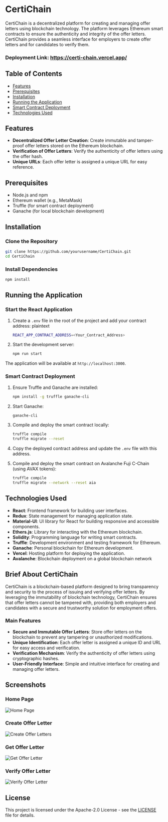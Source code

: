 # CertiChain

CertiChain is a decentralized platform for creating and managing offer letters using blockchain technology. The platform leverages Ethereum smart contracts to ensure the authenticity and integrity of the offer letters. CertiChain provides a seamless interface for employers to create offer letters and for candidates to verify them.

### Deployment Link: https://certi-chain.vercel.app/

## Table of Contents
- [Features](#features)
- [Prerequisites](#prerequisites)
- [Installation](#installation)
- [Running the Application](#running-the-application)
- [Smart Contract Deployment](#smart-contract-deployment)
- [Technologies Used](#technologies-used)

## Features
- **Decentralized Offer Letter Creation**: Create immutable and tamper-proof offer letters stored on the Ethereum blockchain.
- **Verification of Offer Letters**: Verify the authenticity of offer letters using the offer hash.
- **Unique URLs**: Each offer letter is assigned a unique URL for easy reference.

## Prerequisites
- Node.js and npm
- Ethereum wallet (e.g., MetaMask)
- Truffle (for smart contract deployment)
- Ganache (for local blockchain development)

## Installation

### Clone the Repository

```bash 
git clone https://github.com/yourusername/CertiChain.git
cd CertiChain
```


### Install Dependencies

```bash 
npm install
```


## Running the Application

### Start the React Application
1. Create a `.env` file in the root of the project and add your contract address:
    plaintext
    ```bash
    REACT_APP_CONTRACT_ADDRESS=<Your_Contract_Address>
    ```

2. Start the development server:
    ```bash 
    npm run start
    ```
    

The application will be available at `http://localhost:3000`.

### Smart Contract Deployment

1. Ensure Truffle and Ganache are installed:
    
    ```bash 
    npm install -g truffle ganache-cli
    ```
    

2. Start Ganache:
    
    ```bash 
    ganache-cli
    ```
    

3. Compile and deploy the smart contract locally:
    
    ```bash 
    truffle compile
    truffle migrate --reset
    ```
    

4. Copy the deployed contract address and update the `.env` file with this address.


5. Compile and deploy the smart contract on Avalanche Fuji C-Chain (using AVAX tokens):
    
    ```bash 
    truffle compile
    truffle migrate --network --reset aia
    ```


## Technologies Used
- **React**: Frontend framework for building user interfaces.
- **Redux**: State management for managing application state.
- **Material-UI**: UI library for React for building responsive and accessible components.
- **Ethers.js**: Library for interacting with the Ethereum blockchain.
- **Solidity**: Programming language for writing smart contracts.
- **Truffle**: Development environment and testing framework for Ethereum.
- **Ganache**: Personal blockchain for Ethereum development.
- **Vercel**: Hosting platform for deploying the application.
- **Avalanche**: Blockchain deployment on a global blockchain network

## Brief About CertiChain
CertiChain is a blockchain-based platform designed to bring transparency and security to the process of issuing and verifying offer letters. By leveraging the immutability of blockchain technology, CertiChain ensures that offer letters cannot be tampered with, providing both employers and candidates with a secure and trustworthy solution for employment offers.

### Main Features
- **Secure and Immutable Offer Letters**: Store offer letters on the blockchain to prevent any tampering or unauthorized modifications.
- **Unique Identification**: Each offer letter is assigned a unique ID and URL for easy access and verification.
- **Verification Mechanism**: Verify the authenticity of offer letters using cryptographic hashes.
- **User-Friendly Interface**: Simple and intuitive interface for creating and managing offer letters.

## Screenshots

### Home Page
![Home Page](screenshots/Home-Page.png)


### Create Offer Letter
![Create Offer Letters](screenshots/Create-Offer-Letter.png)


### Get Offer Letter
![Get Offer Letter](screenshots/Get-Offer-Letter.png)


### Verify Offer Letter
![Verify Offer Letter](screenshots/Verify-Offer-Letter.png)

## License
This project is licensed under the Apache-2.0 License - see the [LICENSE](LICENSE) file for details.


<!-- ### Explanation
- *Features*: Describes the main functionalities of the CertiChain platform.
- *Prerequisites*: Lists the required software and tools to run the project.
- *Installation*: Provides steps to clone the repository and install dependencies.
- *Running the Application*: Instructions to start the React application and deploy the smart contract.
- *Technologies Used*: Lists the technologies and libraries used in the project.
- *Brief About CertiChain*: Provides an overview of the platform and its main features.
- *Screenshots*: Placeholder for screenshots to visually describe the application (you need to add actual screenshots in the screenshots folder). -->
